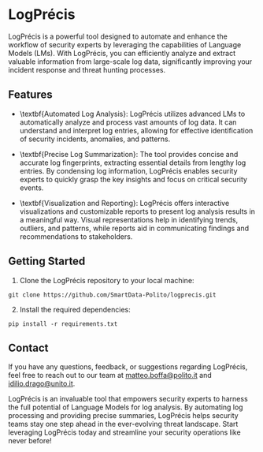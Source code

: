 # LogPrécis
LogPrécis is a powerful tool designed to automate and enhance the workflow of security experts by leveraging the capabilities of Language Models (LMs). With LogPrécis, you can efficiently analyze and extract valuable information from large-scale log data, significantly improving your incident response and threat hunting processes.

## Features

- \textbf{Automated Log Analysis}: LogPrécis utilizes advanced LMs to automatically analyze and process vast amounts of log data. It can understand and interpret log entries, allowing for effective identification of security incidents, anomalies, and patterns.

- \textbf{Precise Log Summarization}: The tool provides concise and accurate log fingerprints, extracting essential details from lengthy log entries. By condensing log information, LogPrécis enables security experts to quickly grasp the key insights and focus on critical security events.

- \textbf{Visualization and Reporting}: LogPrécis offers interactive visualizations and customizable reports to present log analysis results in a meaningful way. Visual representations help in identifying trends, outliers, and patterns, while reports aid in communicating findings and recommendations to stakeholders.

## Getting Started

1. Clone the LogPrécis repository to your local machine:
```shell
git clone https://github.com/SmartData-Polito/logprecis.git
```
2. Install the required dependencies:
```shell
pip install -r requirements.txt
```

## Contact

If you have any questions, feedback, or suggestions regarding LogPrécis, feel free to reach out to our team at [matteo.boffa@polito.it](mailto:matteo.boffa@polito.it) and [idilio.drago@unito.it](mailto:idilio.drago@unito.it).
    
LogPrécis is an invaluable tool that empowers security experts to harness the full potential of Language Models for log analysis. By automating log processing and providing precise summaries, LogPrécis helps security teams stay one step ahead in the ever-evolving threat landscape. Start leveraging LogPrécis today and streamline your security operations like never before!